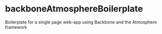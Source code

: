 backboneAtmosphereBoilerplate
=============================

Boilerplate for a single page web-app using Backbone and the Atmosphere framework
